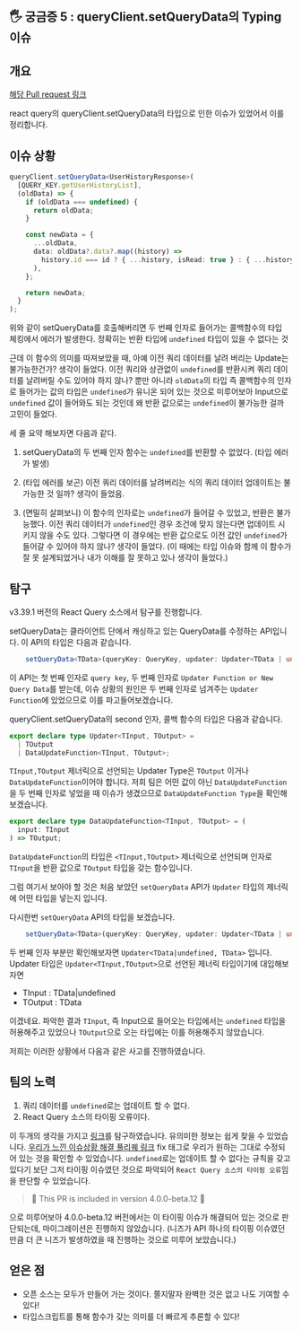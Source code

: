## 🖐 궁금증 5 : queryClient.setQueryData의 Typing 이슈

## 개요

[해당 Pull request 링크](https://github.com/TanStack/query/pull/3615)

react query의 queryClient.setQueryData의 타입으로 인한 이슈가 있었어서 이를 정리합니다.

## 이슈 상황

```typescript
queryClient.setQueryData<UserHistoryResponse>(
  [QUERY_KEY.getUserHistoryList],
  (oldData) => {
    if (oldData === undefined) {
      return oldData;
    }

    const newData = {
      ...oldData,
      data: oldData?.data?.map((history) =>
        history.id === id ? { ...history, isRead: true } : { ...history }
      ),
    };

    return newData;
  }
);
```

위와 같이 setQueryData를 호출해버리면 두 번째 인자로 들어가는 콜백함수의 타입 체킹에서 에러가 발생한다. 정확히는 반환 타입에 `undefined` 타입이 있을 수 없다는 것

근데 이 함수의 의미를 따져보았을 때, 아예 이전 쿼리 데이터를 날려 버리는 Update는 불가능한건가? 생각이 들었다. 이전 쿼리와 상관없이 `undefined`를 반환시켜 쿼리 데이터를 날려버릴 수도 있어야 하지 않나? 뿐만 아니라 `oldData`의 타입 즉 콜백함수의 인자로 들어가는 값의 타입은 `undefined`가 유니온 되어 있는 것으로 미루어보아 Input으로 `undefined` 값이 들어와도 되는 것인데 왜 반환 값으로는 `undefined`이 불가능한 걸까 고민이 들었다.

세 줄 요약 해보자면 다음과 같다.

1. setQueryData의 두 번째 인자 함수는 `undefined`를 반환할 수 없었다. (타입 에러가 발생)

2. (타입 에러를 보곤) 이전 쿼리 데이터를 날려버리는 식의 쿼리 데이터 업데이트는 불가능한 것 일까? 생각이 들었음.

3. (면밀히 살펴보니) 이 함수의 인자로는 `undefined`가 들어갈 수 있었고, 반환은 불가능했다. 이전 쿼리 데이터가 `undefined`인 경우 조건에 맞지 않는다면 업데이트 시키지 않을 수도 있다. 그렇다면 이 경우에는 반환 값으로도 이전 값인 `undefined`가 들어갈 수 있어야 하지 않나? 생각이 들었다. (이 때에는 타입 이슈와 함께 이 함수가 잘 못 설계되었거나 내가 이해를 잘 못하고 있나 생각이 들었다.)

## 탐구

v3.39.1 버전의 React Query 소스에서 탐구를 진행합니다.

setQueryData는 클라이언트 단에서 캐싱하고 있는 QueryData를 수정하는 API입니다. 이 API의 타입은 다음과 같습니다.

```typescript
    setQueryData<TData>(queryKey: QueryKey, updater: Updater<TData | undefined, TData>, options?: SetDataOptions): TData;


```

이 API는 첫 번째 인자로 `query key`, 두 번째 인자로 `Updater Function or New Query Data`를 받는데, 이슈 상황의 원인은 두 번째 인자로 넘겨주는 `Updater Function`에 있었으므로 이를 파고들어보겠습니다.

queryClient.setQueryData의 second 인자, 콜백 함수의 타입은 다음과 같습니다.

```typescript
export declare type Updater<TInput, TOutput> =
  | TOutput
  | DataUpdateFunction<TInput, TOutput>;
```

`TInput,TOutput` 제너릭으로 선언되는 Updater Type은 `TOutput` 이거나 `DataUpdateFunction`이어야 합니다. 저희 팀은 어떤 값이 아닌 `DataUpdateFunction`을 두 번째 인자로 넣었을 때 이슈가 생겼으므로 `DataUpdateFunction Type`을 확인해보겠습니다.

```typescript
export declare type DataUpdateFunction<TInput, TOutput> = (
  input: TInput
) => TOutput;
```

`DataUpdateFunction`의 타입은 `<TInput,TOutput>` 제너릭으로 선언되며 인자로 `TInput`을 반환 값으로 `TOutput` 타입을 갖는 함수입니다.

그럼 여기서 보아야 할 것은 처음 보았던 `setQueryData` API가 `Updater` 타입의 제너릭에 어떤 타입을 넣는지 입니다.

다시한번 `setQueryData` API의 타입을 보겠습니다.

```typescript
    setQueryData<TData>(queryKey: QueryKey, updater: Updater<TData | undefined, TData>, options?: SetDataOptions): TData;


```

두 번째 인자 부분만 확인해보자면 `Updater<TData|undefined, TData>` 입니다. Updater 타입은 `Updater<TInput,TOutput>`으로 선언된 제너릭 타입이기에 대입해보자면

- TInput : TData|undefined
- TOutput : TData

이겠네요. 파악한 결과 `TInput`, 즉 Input으로 들어오는 타입에서는 `undefined` 타입을 허용해주고 있었으나 `TOutput`으로 오는 타입에는 이를 허용해주지 않았습니다.

저희는 이러한 상황에서 다음과 같은 사고를 진행하였습니다.

## 팀의 노력

1. 쿼리 데이터를 `undefined`로는 업데이트 할 수 없다.
2. React Query 소스의 타이핑 오류이다.

이 두개의 생각을 가지고 [링크](https://github.com/TanStack/query/issues)를 탐구하였습니다. 유의미한 정보는 쉽게 찾을 수 있었습니다. [우리가 느낀 이슈상황 해결 풀리퀘 링크](https://github.com/TanStack/query/pull/3615) fix 태그로 우리가 원하는 그대로 수정되어 있는 것을 확인할 수 있었습니다. `undefined`로는 업데이트 할 수 없다는 규칙을 갖고 있다기 보단 그저 타이핑 이슈였던 것으로 파악되어 `React Query 소스의 타이핑 오류`임을 판단할 수 있었습니다.

> 🎉 This PR is included in version 4.0.0-beta.12 🎉

으로 미루어보아 4.0.0-beta.12 버전에서는 이 타이핑 이슈가 해결되어 있는 것으로 판단되는데, 마이그레이션은 진행하지 않았습니다. (니즈가 API 하나의 타이핑 이슈였던 만큼 더 큰 니즈가 발생하였을 때 진행하는 것으로 미루어 보았습니다.)

## 얻은 점

- 오픈 소스는 모두가 만들어 가는 것이다. 쫄지말자 완벽한 것은 없고 나도 기여할 수 있다!
- 타입스크립트를 통해 함수가 갖는 의미를 더 빠르게 추론할 수 있다!
